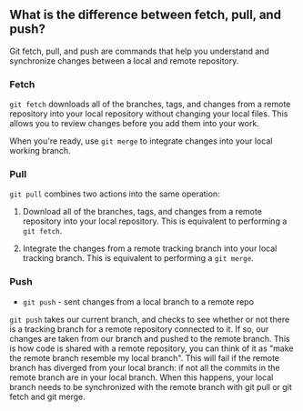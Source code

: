 ## What is the difference between fetch, pull, and push?
Git fetch, pull, and push are commands that help you understand and synchronize changes between a local and remote repository.

### Fetch

`git fetch` downloads all of the branches, tags, and changes from a remote repository into your local repository without changing your local files. This allows you to review changes before you add them into your work.

When you're ready, use `git merge` to integrate changes into your local working branch.

### Pull

`git pull` combines two actions into the same operation:
1. Download all of the branches, tags, and changes from a remote repository into your local repository. This is equivalent to performing a `git fetch`.

2. Integrate the changes from a remote tracking branch into your local tracking branch. This is equivalent to performing a `git merge`.


### Push
- `git push` - sent changes from a local branch to a remote repo

`git push` takes our current branch, and checks to see whether or not there is a tracking branch for a remote repository connected to it. If so, our changes are taken from our branch and pushed to the remote branch. This is how code is shared with a remote repository, you can think of it as "make the remote branch resemble my local branch". This will fail if the remote branch has diverged from your local branch: if not all the commits in the remote branch are in your local branch. When this happens, your local branch needs to be synchronized with the remote branch with git pull or git fetch and git merge.
